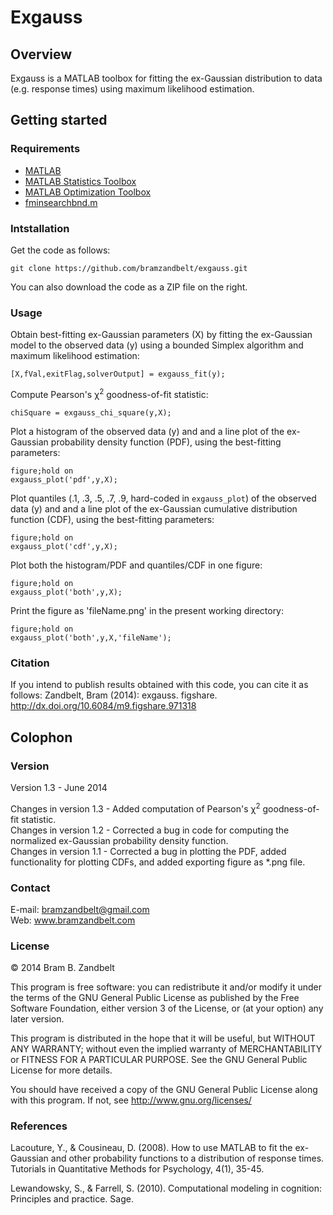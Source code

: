 # Exgauss


## Overview

Exgauss is a MATLAB toolbox for fitting the ex-Gaussian distribution to data (e.g. response times) using maximum likelihood estimation.

## Getting started


### Requirements

* [MATLAB](http://www.mathworks.com)
* [MATLAB Statistics Toolbox](http://www.mathworks.com/products/statistics/)
* [MATLAB Optimization Toolbox](http://www.mathworks.com/products/optimization/)
* [fminsearchbnd.m](http://www.mathworks.com/matlabcentral/fileexchange/8277-fminsearchbnd-fminsearchcon)


### Intstallation

Get the code as follows:

```
git clone https://github.com/bramzandbelt/exgauss.git
```

You can also download the code as a ZIP file on the right.

### Usage

Obtain best-fitting ex-Gaussian parameters (X) by fitting the ex-Gaussian model to the observed data (y) using a bounded Simplex algorithm and maximum likelihood estimation:

```
[X,fVal,exitFlag,solverOutput] = exgauss_fit(y);
```

Compute Pearson's &chi;<sup>2</sup> goodness-of-fit statistic:

```
chiSquare = exgauss_chi_square(y,X);
```

Plot a histogram of the observed data (y) and and a line plot of the ex-Gaussian probability density function (PDF), using the best-fitting parameters:

```
figure;hold on
exgauss_plot('pdf',y,X);
```

Plot quantiles (.1, .3, .5, .7, .9, hard-coded in `exgauss_plot`) of the observed data (y) and and a line plot of the ex-Gaussian cumulative distribution function (CDF), using the best-fitting parameters:

```
figure;hold on
exgauss_plot('cdf',y,X);
```

Plot both the histogram/PDF and quantiles/CDF in one figure:

```
figure;hold on
exgauss_plot('both',y,X);
```

Print the figure as 'fileName.png' in the present working directory:

```
figure;hold on
exgauss_plot('both',y,X,'fileName');
```

### Citation
If you intend to publish results obtained with this code, you can cite it as follows:
Zandbelt, Bram (2014): exgauss. figshare.
http://dx.doi.org/10.6084/m9.figshare.971318

## Colophon


### Version

Version 1.3 - June 2014

Changes in version 1.3 - Added computation of Pearson's &chi;<sup>2</sup> goodness-of-fit statistic.  
Changes in version 1.2 - Corrected a bug in code for computing the normalized ex-Gaussian probability density function.  
Changes in version 1.1 - Corrected a bug in plotting the PDF,  added functionality for plotting CDFs, and added exporting figure as *.png file.

### Contact

E-mail: bramzandbelt@gmail.com  
Web: www.bramzandbelt.com  

### License

&copy; 2014  Bram B. Zandbelt

This program is free software: you can redistribute it and/or modify
it under the terms of the GNU General Public License as published by
the Free Software Foundation, either version 3 of the License, or
(at your option) any later version.

This program is distributed in the hope that it will be useful,
but WITHOUT ANY WARRANTY; without even the implied warranty of
MERCHANTABILITY or FITNESS FOR A PARTICULAR PURPOSE.  See the
GNU General Public License for more details.

You should have received a copy of the GNU General Public License
along with this program.  If not, see <http://www.gnu.org/licenses/>

### References

Lacouture, Y., & Cousineau, D. (2008). How to use MATLAB to fit the ex-Gaussian and other probability functions to a distribution of response times. Tutorials in Quantitative Methods for Psychology, 4(1), 35-45.  

Lewandowsky, S., & Farrell, S. (2010). Computational modeling in cognition: Principles and practice. Sage.
